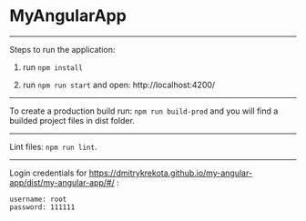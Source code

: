 # MyAngularApp

---

Steps to run the application:

1. run `npm install`

2. run `npm run start` and open: http://localhost:4200/

---

To create a production build run: `npm run build-prod` and you will find a builded project files in dist folder.

---

Lint files: `npm run lint`.

---

Login credentials for https://dmitrykrekota.github.io/my-angular-app/dist/my-angular-app/#/ :
```
username: root
password: 111111
```
